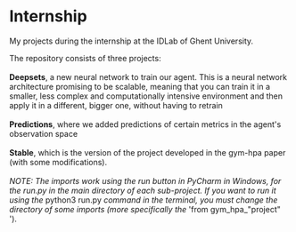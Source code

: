 # Internship
My projects during the internship at the IDLab of Ghent University.

The repository consists of three projects: 
<br><br><b>Deepsets</b>, a new neural network to train our agent. This is a neural network architecture promising to be scalable, meaning that you can train it in a smaller, less complex and computationally intensive environment and then apply it in a different, bigger one, without having to retrain 
<br><br><b>Predictions</b>,  where we added predictions of certain metrics in the agent's observation space
<br><br><b>Stable</b>, which is the version of the project developed in the gym-hpa paper (with some modifications).
<br><br><i>NOTE: The imports work using the run button in PyCharm in Windows, for the run.py in the main directory of each sub-project.
If you want to run it using the </i>python3 run.py<i> command in the
terminal, you must change the directory of some imports (more specifically the </i>'from gym_hpa_"project" ').
